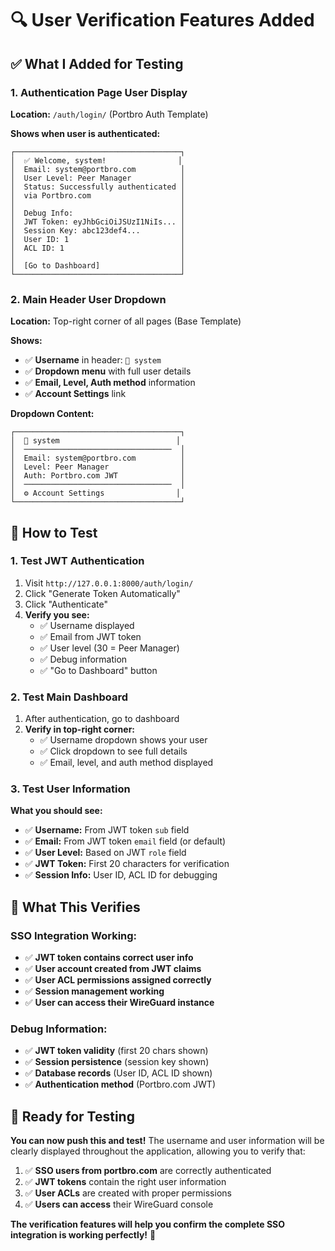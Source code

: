 # 🔍 User Verification Features Added

## ✅ **What I Added for Testing**

### **1. Authentication Page User Display**
**Location:** `/auth/login/` (Portbro Auth Template)

**Shows when user is authenticated:**
```
┌─────────────────────────────────────┐
│  ✅ Welcome, system!                │
│  Email: system@portbro.com          │
│  User Level: Peer Manager           │
│  Status: Successfully authenticated │
│  via Portbro.com                    │
│                                     │
│  Debug Info:                        │
│  JWT Token: eyJhbGciOiJSUzI1NiIs... │
│  Session Key: abc123def4...         │
│  User ID: 1                         │
│  ACL ID: 1                          │
│                                     │
│  [Go to Dashboard]                  │
└─────────────────────────────────────┘
```

### **2. Main Header User Dropdown**
**Location:** Top-right corner of all pages (Base Template)

**Shows:**
- ✅ **Username** in header: `👤 system`
- ✅ **Dropdown menu** with full user details
- ✅ **Email, Level, Auth method** information
- ✅ **Account Settings** link

**Dropdown Content:**
```
┌─────────────────────────────────────┐
│  👤 system                          │
│  ─────────────────────────────────  │
│  Email: system@portbro.com          │
│  Level: Peer Manager                │
│  Auth: Portbro.com JWT              │
│  ─────────────────────────────────  │
│  ⚙️ Account Settings                │
└─────────────────────────────────────┘
```

## 🧪 **How to Test**

### **1. Test JWT Authentication**
1. Visit `http://127.0.0.1:8000/auth/login/`
2. Click "Generate Token Automatically"
3. Click "Authenticate"
4. **Verify you see:**
   - ✅ Username displayed
   - ✅ Email from JWT token
   - ✅ User level (30 = Peer Manager)
   - ✅ Debug information
   - ✅ "Go to Dashboard" button

### **2. Test Main Dashboard**
1. After authentication, go to dashboard
2. **Verify in top-right corner:**
   - ✅ Username dropdown shows your user
   - ✅ Click dropdown to see full details
   - ✅ Email, level, and auth method displayed

### **3. Test User Information**
**What you should see:**
- ✅ **Username:** From JWT token `sub` field
- ✅ **Email:** From JWT token `email` field (or default)
- ✅ **User Level:** Based on JWT `role` field
- ✅ **JWT Token:** First 20 characters for verification
- ✅ **Session Info:** User ID, ACL ID for debugging

## 🎯 **What This Verifies**

### **SSO Integration Working:**
- ✅ **JWT token contains correct user info**
- ✅ **User account created from JWT claims**
- ✅ **User ACL permissions assigned correctly**
- ✅ **Session management working**
- ✅ **User can access their WireGuard instance**

### **Debug Information:**
- ✅ **JWT token validity** (first 20 chars shown)
- ✅ **Session persistence** (session key shown)
- ✅ **Database records** (User ID, ACL ID shown)
- ✅ **Authentication method** (Portbro.com JWT)

## 🚀 **Ready for Testing**

**You can now push this and test!** The username and user information will be clearly displayed throughout the application, allowing you to verify that:

1. ✅ **SSO users from portbro.com** are correctly authenticated
2. ✅ **JWT tokens** contain the right user information
3. ✅ **User ACLs** are created with proper permissions
4. ✅ **Users can access** their WireGuard console

**The verification features will help you confirm the complete SSO integration is working perfectly!** 🎉
